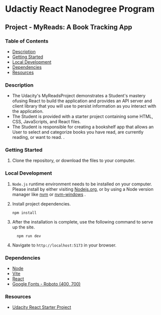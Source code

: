 # Udactiy React Nanodegree Program

## Project - MyReads: A Book Tracking App

### Table of Contents

- [Description](#description)
- [Getting Started](#getting-started)
- [Local Development](#local-development)
- [Dependencies](#dependencies)
- [Resources](#resources)

### Description

- The Udacity's MyReadsProject demonstrates a Student's mastery ofusing React to build the application and provides an API server and client library that you will use to persist information as you interact with the application.
- The Student is provided with a starter project containing some HTML, CSS, JavaScripts, and React files.
- The Student is responsible for creating a bookshelf app that allows an User to select and categorize books you have read, are currently reading, or want to read. .

### Getting Started

1. Clone the repository, or download the files to your computer.

### Local Development

1. `Node.js` runtime environment needs to be installed on your computer. Please install by either visiting [Nodejs.org](https://nodejs.org/en), or by using a Node version manager like [nvm](https://github.com/nvm-sh/nvm "Node Version Manager - POSIX-compliant bash script to manage multiple active node.js versions") or [nvm-windows](https://github.com/coreybutler/nvm-windows "A node.js version management utility for Windows. Ironically written in Go.") .

2. Install project dependencies.

    ```shell
    npm install
    ```

3. After the installation is complete, use the following command to serve up the site.

    ```shell
      npm run dev
    ```

4. Navigate to `http://localhost:5173` in your browser.

### Dependencies

- [Node](https://nodejs.org/en)
- [Vite](https://vite.dev/guide/)
- [React](https://react.dev/)
- [Google Fonts - Roboto (400, 700)](https://fonts.google.com/specimen/Roboto)

### Resources

- [Udacity React Starter Project](https://github.com/udacity/nd0191-c1-myreads/)
